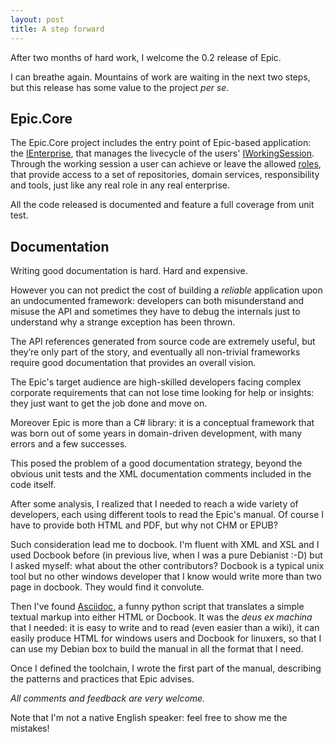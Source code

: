 ```yaml
---
layout: post
title: A step forward
---
```

After two months of hard work, I welcome the 0.2 release of Epic.

I can breathe again. Mountains of work are waiting in the next two steps,
but this release has some value to the project _per se_.

Epic.Core
---------
The Epic.Core project includes the entry point of Epic-based application: 
the [IEnterprise][1], that manages the livecycle of the users' 
[IWorkingSession][2].
Through the working session a user can achieve or leave the allowed [roles][3], 
that provide access to a set of repositories, domain services, responsibility 
and tools, just like any real role in any real enterprise.

All the code released is documented and feature a full coverage from unit test.

Documentation
-------------
Writing good documentation is hard. Hard and expensive.

However you can not predict the cost of building a *reliable* application upon 
an undocumented framework: developers can both misunderstand and misuse the 
API and sometimes they have to debug the internals just to understand why a 
strange exception has been thrown.

The API references generated from source code are extremely useful, 
but they’re only part of the story, and eventually all non-trivial frameworks 
require good documentation that provides an overall vision.

The Epic's target audience are high-skilled developers facing complex 
corporate requirements that can not lose time looking for help or insights: 
they just want to get the job done and move on.

Moreover Epic is more than a C# library: it is a conceptual framework that was 
born out of some years in domain-driven development, with many errors and a 
few successes.

This posed the problem of a good documentation strategy, beyond the obvious 
unit tests and the XML documentation comments included in the code itself.

After some analysis, I realized that I needed to reach a wide variety of 
developers, each using different tools to read the Epic's manual.
Of course I have to provide both HTML and PDF, but why not CHM or EPUB?

Such consideration lead me to docbook. I'm fluent with XML and XSL and I used 
Docbook before (in previous live, when I was a pure Debianist :-D) but I asked 
myself: what about the other contributors? Docbook is a typical unix tool but
no other windows developer that I know would write more than two page in 
docbook. They would find it convolute.

Then I've found [Asciidoc][4], a funny python script that translates a simple
textual markup into either HTML or Docbook. It was the _deus ex machina_ that I
needed: it is easy to write and to read (even easier than a wiki), it can 
easily produce HTML for windows users and Docbook for linuxers, so that I can
use my Debian box to build the manual in all the format that I need.

Once I defined the toolchain, I wrote the first part of the manual, describing
the patterns and practices that Epic advises.

*All comments and feedback are very welcome.*

Note that I'm not a native English speaker: feel free to show me the mistakes!

[1]: https://github.com/Shamar/Epic.NET/blob/v0.2.0/Code/Epic.Core/IEnterprise.cs "Model of the enterprise."
[2]: https://github.com/Shamar/Epic.NET/blob/v0.2.0/Code/Epic.Core/IWorkingSession.cs "A user working session."
[3]: http://epic.tesio.it/doc/bounded_roles.html "Bounded Roles"
[4]: http://www.methods.co.nz/asciidoc/ "AsciiDoc - Text based document generation"

